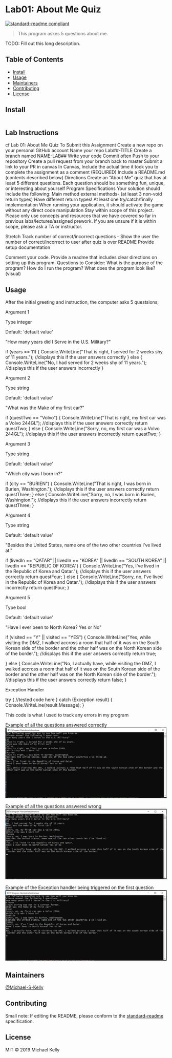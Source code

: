 # Lab01: About Me Quiz

[![standard-readme compliant](https://img.shields.io/badge/standard--readme-OK-green.svg?style=flat-square)](https://github.com/RichardLitt/standard-readme)

> This program askes 5 questions about me.

TODO: Fill out this long description.

## Table of Contents

- [Install](#install)
- [Usage](#usage)
- [Maintainers](#maintainers)
- [Contributing](#contributing)
- [License](#license)

## Install

```
```

## Lab Instructions

cf Lab 01: About Me Quiz
To Submit this Assignment
Create a new repo on your personal GitHub account
Name your repo Lab##-TITLE
Create a branch named NAME-LAB##
Write your code
Commit often
Push to your repository
Create a pull request from your branch back to master
Submit a link to your PR in canvas
In Canvas, Include the actual time it took you to complete the assignment as a comment (REQUIRED)
Include a README.md (contents described below)
Directions
Create an “About Me” quiz that has at least 5 different questions.
Each question should be something fun, unique, or interesting about yourself
Program Specifications
Your solution should include the following:
Main method
external methods- (at least 3 non-void return types)
Have different return types!
At least one try/catch/finally implementation
When running your application, it should activate the game without any direct code manipulation
Stay within scope of this project. Please only use concepts and resources that we have covered so far in previous labs/lectures/assigned prework. If you are unsure if it is within scope, please ask a TA or instructor.

Stretch
Track number of correct/incorrect questions - Show the user the number of correct/incorrect to user after quiz is over
README
Provide setup documentation

Comment your code.
Provide a readme that includes clear directions on setting up this program.
Questions to Consider:
What is the purpose of the program?
How do I run the program?
What does the program look like? (visual)

## Usage
After the initial greeting and instruction, the computer asks 5 questsions;

Argument 1

Type integer

Default: 'default value'

"How many years did I Serve in the U.S. Military?"

  if (years == 11)
  {
      Console.WriteLine("That is right, I served for 2 weeks shy of 11 years."); //displays this if the user answers correctly
  }
  else
  {
      Console.WriteLine("No, I had served for 2 weeks shy of 11 years."); //displays this if the user answers incorrectly
  }

Argument 2

Type string

Default: 'default value'

"What was the Make of my first car?"

  if (questTwo == "Volvo")
  {
      Console.WriteLine("That is right, my first car was a Volvo 244GL"); //displays this if the user answers correctly
      return questTwo;
  }
  else
  {
      Console.WriteLine("Sorry, no, my first car was a Volvo 244GL"); //displays this if the user answers incorrectly
      return questTwo;
  }

Argument 3

Type string

Default: 'default value'

"Which city was I born in?"

  if (city == "BURIEN")
  {
      Console.WriteLine("That is right, I was born in Burien, Washington."); //displays this if the user answers correctly
      return questThree;
  }
  else
  {
      Console.WriteLine("Sorry, no, I was born in Burien, Washington."); //displays this if the user answers incorrectly
      return questThree;
  }

Argument 4

Type string

Default: 'default value'

"Besides the United States, name one of the two other countries I've lived at."

  if (livedIn == "QATAR" || livedIn == "KOREA" || livedIn == "SOUTH KOREA" || livedIn == "REPUBLIC OF KOREA")
  {
      Console.WriteLine("Yes, I've lived in the Republic of Korea and Qatar."); //displays this if the user answers correctly
      return questFour;
  }
  else
  {
      Console.WriteLine("Sorry, no, I've lived in the Republic of Korea and Qatar."); //displays this if the user answers incorrectly
      return questFour;
  }

Argument 5

Type bool

Default: 'default value'

"Have I ever been to North Korea? Yes or No"

  if (visited == "Y" || visited == "YES")
  {
      Console.WriteLine("Yes, while visiting the DMZ, I walked accross a room that half of it was on the South Korean side of the border and the other half was on the North Korean side of the border."); //displays this if the user answers correctly
      return true;

  }
  else
  {
      Console.WriteLine("No, I actually have, while visiting the DMZ, I walked accross a room that half of it was on the South Korean side of the border and the other half was on the North Korean side of the border."); //displays this if the user answers correctly
      return false;
  }

Exception Handler

  try
  {
    //tested code here
  }
  catch (Exception result)
  {
      Console.WriteLine(result.Message);
  }

  This code is what I used to track any errors in my program


Example of all the questions answered correctly
![screenshot](rightAnswers.png)

Example of all the questions answered wrong
![screenshot](wrongAnwers.png)

Example of the Exception handler being triggered on the first question
![screenshot](errorTriggered.png)

## Maintainers

[@Michael-S-Kelly](https://github.com/Michael-S-Kelly)

## Contributing



Small note: If editing the README, please conform to the [standard-readme](https://github.com/RichardLitt/standard-readme) specification.

## License

MIT © 2019 Michael Kelly
